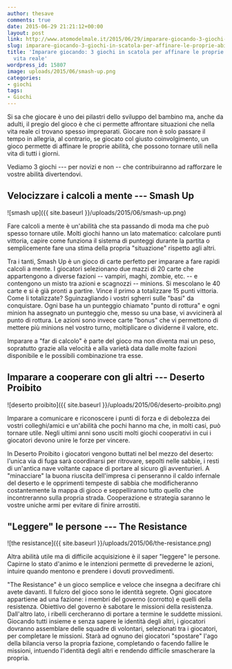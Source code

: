 ```yaml
---
author: thesave
comments: true
date: 2015-06-29 21:21:12+00:00
layout: post
link: http://www.atomodelmale.it/2015/06/29/imparare-giocando-3-giochi-in-scatola-per-affinare-le-proprie-abilita-nella-vita-reale/
slug: imparare-giocando-3-giochi-in-scatola-per-affinare-le-proprie-abilita-nella-vita-reale
title: 'Imparare giocando: 3 giochi in scatola per affinare le proprie abilità nella
  vita reale'
wordpress_id: 15807
image: uploads/2015/06/smash-up.png
categories:
- giochi
tags:
- Giochi
---
```


Si sa che giocare è uno dei pilastri dello sviluppo del bambino ma, anche da adulti, il pregio del gioco è che ci permette affrontare situazioni che nella vita reale ci trovano spesso impreparati. Giocare non è solo passare il tempo in allegria, al contrario, se giocato col giusto coinvolgimento, un gioco permette di affinare le proprie abilità, che possono tornare utili nella vita di tutti i giorni.

Vediamo 3 giochi --- per novizi e non -- che contribuiranno ad rafforzare le vostre abilità divertendovi.

## Velocizzare i calcoli a mente --- Smash Up

![smash up]({{ site.baseurl }}/uploads/2015/06/smash-up.png)

Fare calcoli a mente è un'abilità che sta passando di moda ma che può spesso tornare utile. Molti giochi hanno un lato matematico: calcolare punti vittoria, capire come funziona il sistema di punteggi durante la partita o semplicemente fare una stima della propria "situazione" rispetto agli altri.

Tra i tanti, Smash Up è un gioco di carte perfetto per imparare a fare rapidi calcoli a mente. I giocatori selezionano due mazzi di 20 carte che appartengono a diverse fazioni -- vampiri, maghi, zombie, etc. -- e contengono un misto tra azioni e scagnozzi -- minions. Si mescolano le 40 carte e si è già pronti a partire. Vince il primo a totalizzare 15 punti vittoria. Come li totalizzate? Sguinzagliando i vostri sgherri sulle "basi" da conquistare. Ogni base ha un punteggio chiamato "punto di rottura" e ogni minion ha assegnato un punteggio che, messo su una base, vi avvicinerà al punto di rottura. Le azioni sono invece carte "bonus" che vi permettono di mettere più minions nel vostro turno, moltiplicare o dividerne il valore, etc.

Imparare a "far di calcolo" è parte del gioco ma non diventa mai un peso, sopratutto grazie alla velocità e alla varietà data dalle molte fazioni disponibile e le possibili combinazione tra esse.

## Imparare a cooperare con gli altri --- Deserto Proibito

![deserto proibito]({{ site.baseurl }}/uploads/2015/06/deserto-proibito.png)

Imparare a comunicare e riconoscere i punti di forza e di debolezza dei vostri colleghi/amici e un'abilità che pochi hanno ma che, in molti casi, può tornare utile. Negli ultimi anni sono usciti molti giochi cooperativi in cui i giocatori devono unire le forze per vincere.

In Deserto Proibito i giocatori vengono buttati nel bel mezzo del deserto: l'unica via di fuga sarà coordinarsi per ritrovare, sepolti nelle sabbie, i resti di un'antica nave voltante capace di portare al sicuro gli avventurieri. A "minacciare" la buona riuscita dell'impresa ci penseranno il caldo infernale del deserto e le opprimenti tempeste di sabbia che modificheranno costantemente la mappa di gioco e seppelliranno tutto quello che incontreranno sulla propria strada. Cooperazione e strategia saranno le vostre uniche armi per evitare di finire arrostiti.

## "Leggere" le persone --- The Resistance

![the resistance]({{ site.baseurl }}/uploads/2015/06/the-resistance.png)

Altra abilità utile ma di difficile acquisizione è il saper "leggere" le persone. Capirne lo stato d'animo e le intenzioni permette di prevederne le azioni, intuire quando mentono e prendere i dovuti provvedimenti.

"The Resistance" è un gioco semplice e veloce che insegna a decifrare chi avete davanti. Il fulcro del gioco sono le identità segrete. Ogni giocatore appartiene ad una fazione: i membri del governo (corrotto) e quelli della resistenza. Obiettivo del governo è sabotare le missioni della resistenza. Dall'altro lato, i ribelli cercheranno di portare a termine le suddette missioni. Giocando tutti insieme e senza sapere le identità degli altri, i giocatori dovranno assemblare delle squadre di volontari, selezionati tra i giocatori, per completare le missioni. Starà ad ognuno dei giocatori "spostare" l'ago della bilancia verso la propria fazione, completando o facendo fallire le missioni, intuendo l'identità degli altri e rendendo difficile smascherare la propria.
